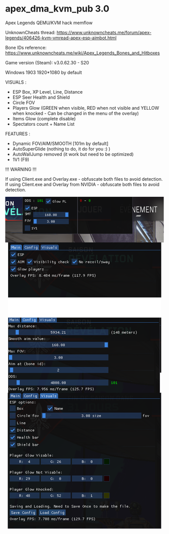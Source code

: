 # apex_dma_kvm_pub 3.0
 Apex Legends QEMU/KVM hack memflow

UnknownCheats thread: https://www.unknowncheats.me/forum/apex-legends/406426-kvm-vmread-apex-esp-aimbot.html

Bone IDs reference: https://www.unknowncheats.me/wiki/Apex_Legends_Bones_and_Hitboxes

Game version (Steam): v3.0.62.30 - S20

Windows 1903
1920*1080 by default

VISUALS :
 - ESP Box, XP Level, Line, Distance
 - ESP Seer Health and Shield
 - Circle FOV
 - Players Glow (GREEN when visible, RED when not visible and YELLOW when knocked - Can be changed in the menu of the overlay)
 - Items Glow (complete disable)
 - Spectators count + Name List

FEATURES :
 - Dynamic FOV/AIM/SMOOTH [101m by default]
 - AutoSuperGlide (nothing to do, it do for you :) )
 - AutoWallJump removed (it work but need to be optimized)
 - 1V1 (F9)

!!! WARNING !!!

If using Client.exe and Overlay.exe - obfuscate both files to avoid detection.
If using Client.exe and Overlay from NVIDIA - obfuscate both files to avoid detection.

<img src="https://github.com/albatror/adkv/blob/master/demo/Demo1.png" style="display: block; margin: auto;" />
<img src="https://github.com/albatror/adkv/blob/master/demo/Demo2.png" style="display: block; margin: auto;" />
<img src="https://github.com/albatror/adkv/blob/master/demo/Demo3.png" style="display: block; margin: auto;" />
<img src="https://github.com/albatror/adkv/blob/master/demo/Demo4.png" style="display: block; margin: auto;" />
